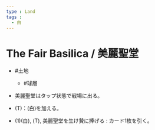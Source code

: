 ```yaml
---
type : Land
tags : 
  - 白
---
```

# The Fair Basilica / 美麗聖堂 

* #土地
  * #球層

* 美麗聖堂はタップ状態で戦場に出る。
* (T)：(白)を加える。
* (1)(白), (T), 美麗聖堂を生け贄に捧げる : カード1枚を引く。
